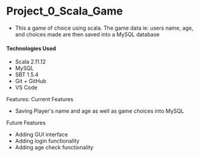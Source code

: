# Project_0_Scala_Game
  * This a game of choice using scala. The game data ie: users name, age, and choices made are then saved into a MySQL database

#### Technologies Used
  *	Scala 2.11.12
  *	MySQL
  *	SBT 1.5.4
  *	Git + GitHub
  *	VS Code

Features:
Current Features
  *	Saving Player's name and age as well as game choices into MySQL

Future Features
  *	Adding GUI interface 
  *	Adding login functionality
  *	Adding age check functionality


